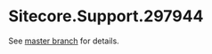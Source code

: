 # Sitecore.Support.297944

See [master branch](https://github.com/sitecoresupport/Sitecore.Support.297944) for details.